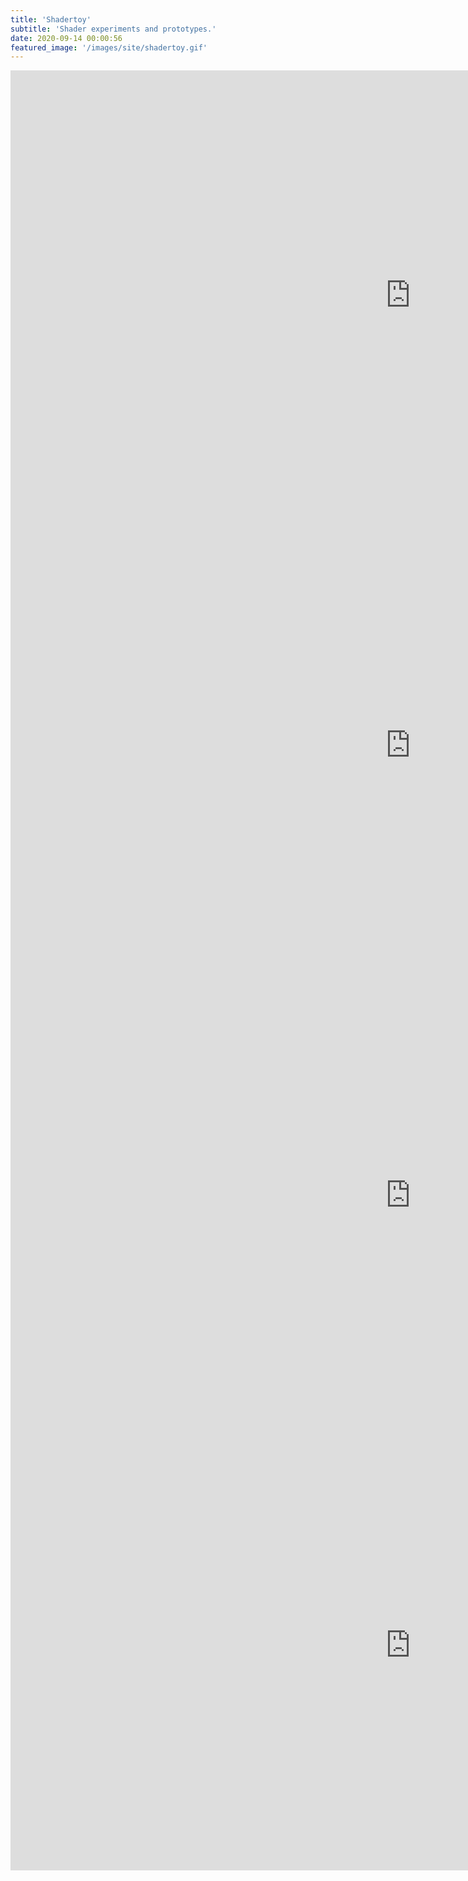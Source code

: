 ```yaml
---
title: 'Shadertoy'
subtitle: 'Shader experiments and prototypes.'
date: 2020-09-14 00:00:56
featured_image: '/images/site/shadertoy.gif'
---
```


<iframe width="1280" height="720" frameborder="0" src="https://www.shadertoy.com/embed/WdB3Wd?gui=true&t=10&paused=true&muted=false" allowfullscreen></iframe> 
<iframe width="1280" height="720" frameborder="0" src="https://www.shadertoy.com/embed/WdlSzf?gui=true&t=10&paused=true&muted=false" allowfullscreen></iframe>
<iframe width="1280" height="720" frameborder="0" src="https://www.shadertoy.com/embed/tdBXzR?gui=true&t=10&paused=true&muted=false" allowfullscreen></iframe>
<iframe width="1280" height="720" frameborder="0" src="https://www.shadertoy.com/embed/wtlGRl?gui=true&t=10&paused=true&muted=false" allowfullscreen></iframe> 
